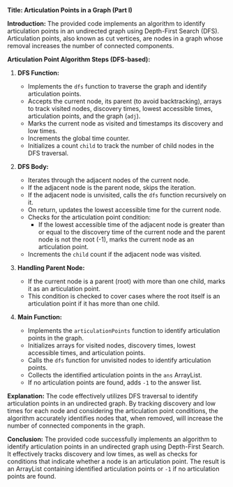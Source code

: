 **Title: Articulation Points in a Graph (Part I)**

**Introduction:**
The provided code implements an algorithm to identify articulation points in an undirected graph using Depth-First Search (DFS). Articulation points, also known as cut vertices, are nodes in a graph whose removal increases the number of connected components.

**Articulation Point Algorithm Steps (DFS-based):**

1. **DFS Function:**
   - Implements the `dfs` function to traverse the graph and identify articulation points.
   - Accepts the current node, its parent (to avoid backtracking), arrays to track visited nodes, discovery times, lowest accessible times, articulation points, and the graph (`adj`).
   - Marks the current node as visited and timestamps its discovery and low times.
   - Increments the global time counter.
   - Initializes a count `child` to track the number of child nodes in the DFS traversal.

2. **DFS Body:**
   - Iterates through the adjacent nodes of the current node.
   - If the adjacent node is the parent node, skips the iteration.
   - If the adjacent node is unvisited, calls the `dfs` function recursively on it.
   - On return, updates the lowest accessible time for the current node.
   - Checks for the articulation point condition:
     - If the lowest accessible time of the adjacent node is greater than or equal to the discovery time of the current node and the parent node is not the root (-1), marks the current node as an articulation point.
   - Increments the `child` count if the adjacent node was visited.

3. **Handling Parent Node:**
   - If the current node is a parent (root) with more than one child, marks it as an articulation point.
   - This condition is checked to cover cases where the root itself is an articulation point if it has more than one child.

4. **Main Function:**
   - Implements the `articulationPoints` function to identify articulation points in the graph.
   - Initializes arrays for visited nodes, discovery times, lowest accessible times, and articulation points.
   - Calls the `dfs` function for unvisited nodes to identify articulation points.
   - Collects the identified articulation points in the `ans` ArrayList.
   - If no articulation points are found, adds `-1` to the answer list.

**Explanation:**
The code effectively utilizes DFS traversal to identify articulation points in an undirected graph. By tracking discovery and low times for each node and considering the articulation point conditions, the algorithm accurately identifies nodes that, when removed, will increase the number of connected components in the graph.

**Conclusion:**
The provided code successfully implements an algorithm to identify articulation points in an undirected graph using Depth-First Search. It effectively tracks discovery and low times, as well as checks for conditions that indicate whether a node is an articulation point. The result is an ArrayList containing identified articulation points or `-1` if no articulation points are found.